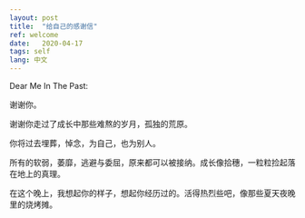 ```yaml
---
layout: post
title:  "给自己的感谢信"
ref: welcome
date:   2020-04-17
tags: self
lang: 中文
---
```


Dear Me In The Past:

谢谢你。

谢谢你走过了成长中那些难熬的岁月，孤独的荒原。

你将过去埋葬，悼念，为自己，也为别人。

所有的软弱，萎靡，逃避与委屈，原来都可以被接纳。成长像拾穗，一粒粒捡起落在地上的真理。

在这个晚上，我想起你的样子，想起你经历过的。活得热烈些吧，像那些夏天夜晚里的烧烤摊。